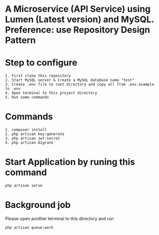 # A Microservice (API Service) using Lumen (Latest version) and MySQL. Preference: use Repository Design Pattern

# Step to configure

    1. First clone this repository
    2. Start MySQL server & Create a MySQL database name "test"
    3. Create .env file to root directory and copy all from .env.example to .env
    4. Open terminal to this project directory
    5. Run some commands

# Commands
    1. composer install
    2. php artisan key:generate
    3. php artisan jwt:secret
    4. php artisan migrate

# Start Application by runing this command
    
    php artisan serve

# Background job
Please open another terminal to this directory and run
    
    php artisan queue:work

